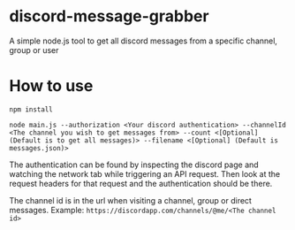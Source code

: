 # discord-message-grabber
A simple node.js tool to get all discord messages from a specific channel, group or user

# How to use
```npm install```

```node main.js --authorization <Your discord authentication> --channelId <The channel you wish to get messages from> --count <[Optional] (Default is to get all messages)> --filename <[Optional] (Default is messages.json)>```

The authentication can be found by inspecting the discord page and watching the network tab while triggering an API request. Then look at the request headers for that request and the authentication should be there. 

The channel id is in the url when visiting a channel, group or direct messages. Example: ```https://discordapp.com/channels/@me/<The channel id>```
